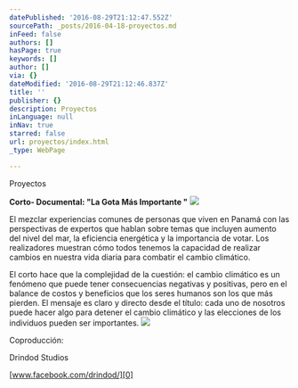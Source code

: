 ```yaml
---
datePublished: '2016-08-29T21:12:47.552Z'
sourcePath: _posts/2016-04-18-proyectos.md
inFeed: false
authors: []
hasPage: true
keywords: []
author: []
via: {}
dateModified: '2016-08-29T21:12:46.837Z'
title: ''
publisher: {}
description: Proyectos
inLanguage: null
inNav: true
starred: false
url: proyectos/index.html
_type: WebPage

---
```

Proyectos

**Corto- Documental: "La Gota Más Importante "**
![](https://s3-us-west-2.amazonaws.com/the-grid-img/p/d07d22c7b6a39cfe19b3d13d8744325c81d2916a.jpg)

El mezclar experiencias comunes de personas que viven en Panamá con las perspectivas de expertos que hablan sobre temas que incluyen aumento del nivel del mar, la eficiencia energética y la importancia de votar. Los realizadores muestran cómo todos tenemos la capacidad de realizar cambios en nuestra vida diaria para combatir el cambio climático.

El corto hace que la complejidad de la cuestión: el cambio climático es un fenómeno que puede tener consecuencias negativas y positivas, pero en el balance de costos y beneficios que los seres humanos son los que más pierden. El mensaje es claro y directo desde el título: cada uno de nosotros puede hacer algo para detener el cambio climático y las elecciones de los individuos pueden ser importantes.
![](https://s3-us-west-2.amazonaws.com/the-grid-img/p/eccd1fc390cdd4a2f9e8df5d9377e791e50d52e2.jpg)

Coproducción:

Drindod Studios

[www.facebook.com/drindod/][0]

[0]: https://www.facebook.com/drindod/